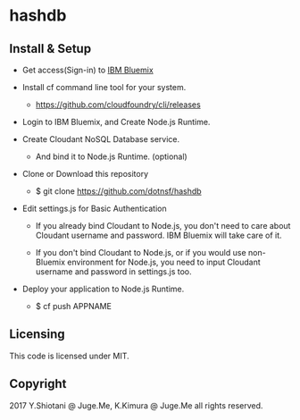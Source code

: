 # hashdb

## Install & Setup

- Get access(Sign-in) to [IBM Bluemix](http://bluemix.net/)

- Install cf command line tool for your system.

    - https://github.com/cloudfoundry/cli/releases

- Login to IBM Bluemix, and Create Node.js Runtime.

- Create Cloudant NoSQL Database service. 

    - And bind it to Node.js Runtime. (optional)

- Clone or Download this repository

    - $ git clone https://github.com/dotnsf/hashdb

- Edit settings.js for Basic Authentication

    - If you already bind Cloudant to Node.js, you don't need to care about Cloudant username and password. IBM Bluemix will take care of it.

    - If you don't bind Cloudant to Node.js, or if you would use non-Bluemix environment for Node.js, you need to input Cloudant username and password in settings.js too.

- Deploy your application to Node.js Runtime.

    - $ cf push APPNAME

## Licensing

This code is licensed under MIT.

## Copyright

2017 Y.Shiotani @ Juge.Me, K.Kimura @ Juge.Me all rights reserved.



